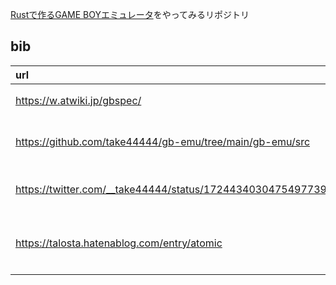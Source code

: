 

[Rustで作るGAME BOYエミュレータ](https://techbookfest.org/product/sBn8hcABDYBMeZxGvpWapf)をやってみるリポジトリ


## bib
| url                                                        | memo                 |
|:-----------------------------------------------------------|:---------------------|
| https://w.atwiki.jp/gbspec/                                | GBの仕様など         |
| https://github.com/take44444/gb-emu/tree/main/gb-emu/src   | 書籍の実装サンプル   |
| https://twitter.com/__take44444/status/1724434030475497739 | 書籍関連のDiscord    |
| https://talosta.hatenablog.com/entry/atomic                | atomic変数の概念説明 |


